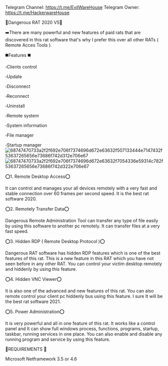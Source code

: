 Telegram Channel: https://t.me/EvilWareHouse
Telegram Owner: https://t.me/HackerwareHouse




🔲Dangerous RAT 2020 V5🔲

➡️There are many powerful and new features of paid rats that are discovered in this rat software that's why I prefer this over all other RATs ( Remote Acces Tools ).

◼️Features ◼️

▫️Clients control

▫️Update

▫️Disconnect

▫️Reconnect

▫️Uninstall

▫️Remote system

▫️System information

▫️File manager

▫️Startup manager
![68747470733a2f2f692e706f7374696d672e63632f507133444e7147432f53637265656e73686f742d312e706e67](https://user-images.githubusercontent.com/125498545/219130332-431596fa-c400-4465-8dc5-cdda10f8da7d.png)
![68747470733a2f2f692e706f7374696d672e63632f7054336e59314c782f53637265656e73686f742d322e706e67](https://user-images.githubusercontent.com/125498545/219130349-9e5578d0-2270-4e7a-b35d-85dae4dac6d7.png)


⭕1. Remote Desktop Access⭕

It can control and manages your all devices remotely with a very fast and stable connection over 60 frames per second speed. It is the best rat software 2020.

⭕2. Remotely Transfer Data⭕

Dangerous Remote Administration Tool can transfer any type of file easily by using this software to another pc remotely. It can transfer files at a very fast speed.

⭕3. Hidden RDP ( Remote Desktop Protocol )⭕

Dangerous RAT software has hidden RDP features which is one of the best features of this rat. This is a new feature in this RAT which you have not seen before in any other RAT. You can control your victim desktop remotely and hiddenly by using this feature.

⭕4. Hidden VNC Viewer⭕

It is also one of the advanced and new features of this rat. You can also remote control your client pc hiddenly bus using this feature. I sure It will be the best rat software 2021.

⭕5. Power Administration⭕

It is very powerful and all in one feature of this rat. It works like a control panel and It can show full windows process, functions, programs, startup, taskbar, running services in one place. You can also enable and disable any running program and service by using this feature.

🔱REQUIREMENTS 🔱

Microsoft Netframework 3.5 or 4.6
